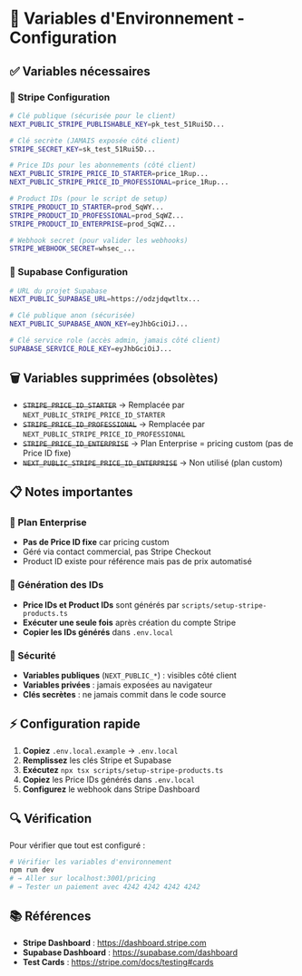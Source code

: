 # 🔧 Variables d'Environnement - Configuration

## ✅ Variables nécessaires

### 🔐 Stripe Configuration

```bash
# Clé publique (sécurisée pour le client)
NEXT_PUBLIC_STRIPE_PUBLISHABLE_KEY=pk_test_51Rui5D...

# Clé secrète (JAMAIS exposée côté client)
STRIPE_SECRET_KEY=sk_test_51Rui5D...

# Price IDs pour les abonnements (côté client)
NEXT_PUBLIC_STRIPE_PRICE_ID_STARTER=price_1Rup...
NEXT_PUBLIC_STRIPE_PRICE_ID_PROFESSIONAL=price_1Rup...

# Product IDs (pour le script de setup)
STRIPE_PRODUCT_ID_STARTER=prod_SqWY...
STRIPE_PRODUCT_ID_PROFESSIONAL=prod_SqWZ...
STRIPE_PRODUCT_ID_ENTERPRISE=prod_SqWZ...

# Webhook secret (pour valider les webhooks)
STRIPE_WEBHOOK_SECRET=whsec_...
```

### 🔐 Supabase Configuration

```bash
# URL du projet Supabase
NEXT_PUBLIC_SUPABASE_URL=https://odzjdqwtltx...

# Clé publique anon (sécurisée)
NEXT_PUBLIC_SUPABASE_ANON_KEY=eyJhbGciOiJ...

# Clé service role (accès admin, jamais côté client)
SUPABASE_SERVICE_ROLE_KEY=eyJhbGciOiJ...
```

## 🗑️ Variables supprimées (obsolètes)

- ~~`STRIPE_PRICE_ID_STARTER`~~ → Remplacée par `NEXT_PUBLIC_STRIPE_PRICE_ID_STARTER`
- ~~`STRIPE_PRICE_ID_PROFESSIONAL`~~ → Remplacée par `NEXT_PUBLIC_STRIPE_PRICE_ID_PROFESSIONAL`
- ~~`STRIPE_PRICE_ID_ENTERPRISE`~~ → Plan Enterprise = pricing custom (pas de Price ID fixe)
- ~~`NEXT_PUBLIC_STRIPE_PRICE_ID_ENTERPRISE`~~ → Non utilisé (plan custom)

## 📋 Notes importantes

### 🎯 Plan Enterprise
- **Pas de Price ID fixe** car pricing custom
- Géré via contact commercial, pas Stripe Checkout
- Product ID existe pour référence mais pas de prix automatisé

### 🔄 Génération des IDs
- **Price IDs et Product IDs** sont générés par `scripts/setup-stripe-products.ts`
- **Exécuter une seule fois** après création du compte Stripe
- **Copier les IDs générés** dans `.env.local`

### 🚨 Sécurité
- **Variables publiques** (`NEXT_PUBLIC_*`) : visibles côté client
- **Variables privées** : jamais exposées au navigateur
- **Clés secrètes** : ne jamais commit dans le code source

## ⚡ Configuration rapide

1. **Copiez** `.env.local.example` → `.env.local`
2. **Remplissez** les clés Stripe et Supabase
3. **Exécutez** `npx tsx scripts/setup-stripe-products.ts`
4. **Copiez** les Price IDs générés dans `.env.local`
5. **Configurez** le webhook dans Stripe Dashboard

## 🔍 Vérification

Pour vérifier que tout est configuré :

```bash
# Vérifier les variables d'environnement
npm run dev
# → Aller sur localhost:3001/pricing
# → Tester un paiement avec 4242 4242 4242 4242
```

## 📚 Références

- **Stripe Dashboard** : https://dashboard.stripe.com
- **Supabase Dashboard** : https://supabase.com/dashboard
- **Test Cards** : https://stripe.com/docs/testing#cards